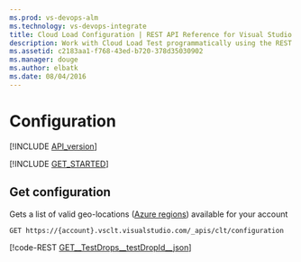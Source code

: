 ```yaml
---
ms.prod: vs-devops-alm
ms.technology: vs-devops-integrate
title: Cloud Load Configuration | REST API Reference for Visual Studio Team Services 
description: Work with Cloud Load Test programmatically using the REST APIs for Visual Studio Team Services .
ms.assetid: c2183aa1-f768-43ed-b720-378d35030902
ms.manager: douge
ms.author: elbatk
ms.date: 08/04/2016
---
```


# Configuration
[!INCLUDE [API_version](../_data/version.md)]

[!INCLUDE [GET_STARTED](../_data/get-started.md)]

## Get configuration

Gets a list of valid geo-locations ([Azure regions](http://azure.microsoft.com/en-us/regions)) available for your account

```no-highlight
GET https://{account}.vsclt.visualstudio.com/_apis/clt/configuration
```

[!code-REST [GET__TestDrops__testDropId__json](./_data/configuration/GET__Configuration_.json)]
